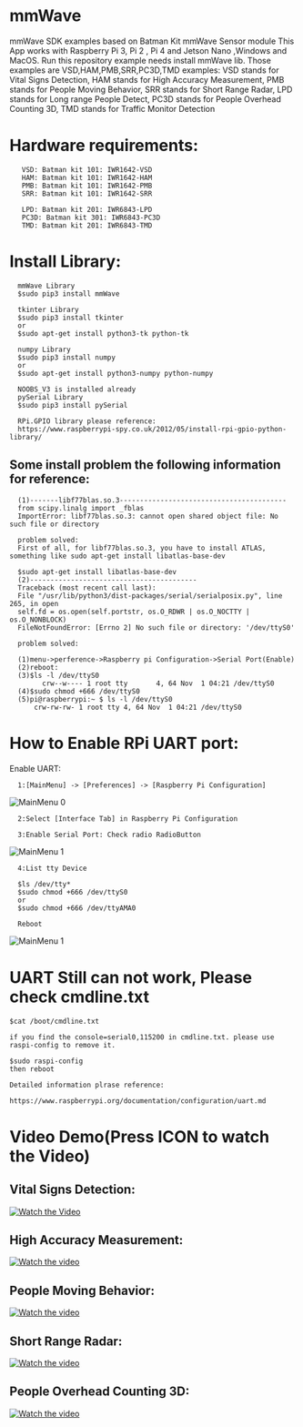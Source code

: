 # mmWave
mmWave SDK examples based on Batman Kit mmWave Sensor module
This App works with Raspberry Pi 3, Pi 2 , Pi 4 and Jetson Nano
,Windows and MacOS.
Run this repository example needs install mmWave lib.
Those examples are VSD,HAM,PMB,SRR,PC3D,TMD examples: 
VSD stands for Vital Signs Detection, 
HAM stands for High Accuracy Measurement,
PMB stands for People Moving Behavior,
SRR stands for Short Range Radar,
LPD stands for Long range People Detect,
PC3D stands for People Overhead Counting 3D,
TMD stands for Traffic Monitor Detection

# Hardware requirements:
      
       VSD: Batman kit 101: IWR1642-VSD
       HAM: Batman kit 101: IWR1642-HAM
       PMB: Batman kit 101: IWR1642-PMB
       SRR: Batman kit 101: IWR1642-SRR
       
       LPD: Batman kit 201: IWR6843-LPD
       PC3D: Batman kit 301: IWR6843-PC3D
       TMD: Batman kit 201: IWR6843-TMD


# Install Library:
      mmWave Library
      $sudo pip3 install mmWave
      
      tkinter Library
      $sudo pip3 install tkinter
      or
      $sudo apt-get install python3-tk python-tk
      
      numpy Library
      $sudo pip3 install numpy
      or
      $sudo apt-get install python3-numpy python-numpy
      
      NOOBS_V3 is installed already
      pySerial Library
      $sudo pip3 install pySerial
      
      RPi.GPIO library please reference:
      https://www.raspberrypi-spy.co.uk/2012/05/install-rpi-gpio-python-library/
      
 ## Some install problem the following information for reference:
      (1)-------libf77blas.so.3-----------------------------------------
      from scipy.linalg import _fblas
      ImportError: libf77blas.so.3: cannot open shared object file: No such file or directory

      problem solved:
      First of all, for libf77blas.so.3, you have to install ATLAS, something like sudo apt-get install libatlas-base-dev

      $sudo apt-get install libatlas-base-dev
      (2)-----------------------------------------
      Traceback (most recent call last):
      File "/usr/lib/python3/dist-packages/serial/serialposix.py", line 265, in open
      self.fd = os.open(self.portstr, os.O_RDWR | os.O_NOCTTY | os.O_NONBLOCK)
      FileNotFoundError: [Errno 2] No such file or directory: '/dev/ttyS0'

      problem solved:

      (1)menu->perference->Raspberry pi Configuration->Serial Port(Enable)
      (2)reboot:
      (3)$ls -l /dev/ttyS0
            crw--w---- 1 root tty       4, 64 Nov  1 04:21 /dev/ttyS0
      (4)$sudo chmod +666 /dev/ttyS0
      (5)pi@raspberrypi:~ $ ls -l /dev/ttyS0
	      crw-rw-rw- 1 root tty 4, 64 Nov  1 04:21 /dev/ttyS0


# How to Enable RPi UART port:
Enable UART:

      1:[MainMenu] -> [Preferences] -> [Raspberry Pi Configuration]
         
![MainMenu 0](https://github.com/bigheadG/mmWave/blob/master/UART0.png)

      2:Select [Interface Tab] in Raspberry Pi Configuration
      
      3:Enable Serial Port: Check radio RadioButton
      
![MainMenu 1](https://github.com/bigheadG/mmWave/blob/master/UART1.png)

      4:List tty Device
      
      $ls /dev/tty*
      $sudo chmod +666 /dev/ttyS0
      or 
      $sudo chmod +666 /dev/ttyAMA0
      
      Reboot
![MainMenu 1](https://github.com/bigheadG/mmWave/blob/master/UART3.png)     

# UART Still can not work, Please check cmdline.txt
	$cat /boot/cmdline.txt
	
	if you find the console=serial0,115200 in cmdline.txt. please use raspi-config to remove it.
	
	$sudo raspi-config 
	then reboot
	
	Detailed information plrase reference:
	
	https://www.raspberrypi.org/documentation/configuration/uart.md

# Video Demo(Press ICON to watch the Video)

## Vital Signs Detection:
[![Watch the Video](https://github.com/bigheadG/mmWave/blob/master/heart160.png)](https://youtu.be/4MSrxUmm69M "Watch the Video")
## High Accuracy Measurement:
[![Watch the video](https://github.com/bigheadG/mmWave/blob/master/measure160.png)](https://youtu.be/IEmM7JIqtTc "Watch the Video")
## People Moving Behavior:
[![Watch the video](https://github.com/bigheadG/mmWave/blob/master/people160.png)](https://youtu.be/KuTrT1_m29k "Watch the Video")
## Short Range Radar:
[![Watch the video](https://github.com/bigheadG/mmWave/blob/master/people160.png)](https://youtu.be/KuTrT1_m29k "Watch the Video")
## People Overhead Counting 3D:
[![Watch the video](https://github.com/bigheadG/mmWave/blob/master/people160.png)](https://youtu.be/KuTrT1_m29k "Watch the Video")
